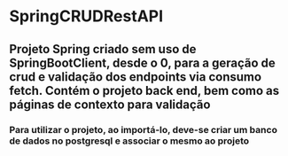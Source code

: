 # SpringCRUDRestAPI

## Projeto Spring criado sem uso de SpringBootClient, desde o 0, para a geração de crud e validação dos endpoints via consumo fetch. Contém o projeto back end, bem como as páginas de contexto para validação

### Para utilizar o projeto, ao importá-lo, deve-se criar um banco de dados no postgresql e associar o mesmo ao projeto